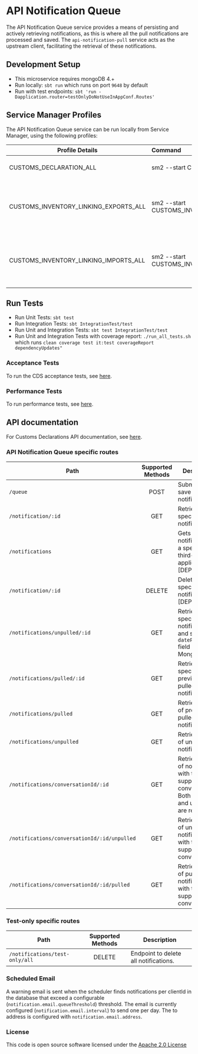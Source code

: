 # API Notification Queue

The API Notification Queue service provides a means of persisting and actively retrieving notifications, as this is where all the pull notifications are processed and saved. The `api-notification-pull` service acts as the upstream client, facilitating the retrieval of these notifications.


## Development Setup
- This microservice requires mongoDB 4.+
- Run locally: `sbt run` which runs on port `9648` by default
- Run with test endpoints: `sbt 'run -Dapplication.router=testOnlyDoNotUseInAppConf.Routes'`

##  Service Manager Profiles
The API Notification Queue service can be run locally from Service Manager, using the following profiles:

| Profile Details                       | Command                                                           | Description                                                    |
|---------------------------------------|:------------------------------------------------------------------|----------------------------------------------------------------|
| CUSTOMS_DECLARATION_ALL               | sm2 --start CUSTOMS_DECLARATION_ALL                               | To run all CDS applications.                                   |
| CUSTOMS_INVENTORY_LINKING_EXPORTS_ALL | sm2 --start CUSTOMS_INVENTORY_LINKING_EXPORTS_ALL                 | To run all CDS Inventory Linking Exports related applications. |
| CUSTOMS_INVENTORY_LINKING_IMPORTS_ALL | sm2 --start CUSTOMS_INVENTORY_LINKING_IMPORTS_ALL                 | To run all CDS Inventory Linking Imports related applications. |

## Run Tests
- Run Unit Tests: `sbt test`
- Run Integration Tests: `sbt IntegrationTest/test`
- Run Unit and Integration Tests: `sbt test IntegrationTest/test`
- Run Unit and Integration Tests with coverage report: `./run_all_tests.sh`<br/> which runs `clean coverage test it:test coverageReport dependencyUpdates"`

### Acceptance Tests
To run the CDS acceptance tests, see [here](https://github.com/hmrc/customs-automation-test).

### Performance Tests
To run performance tests, see [here](https://github.com/HMRC/api-notification-pull-performance-test).


## API documentation
For Customs Declarations API documentation, see [here](https://developer.service.hmrc.gov.uk/api-documentation/docs/api/service/customs-declarations).

### API Notification Queue specific routes
| Path                                         | Supported Methods | Description                                                                                                |
|----------------------------------------------|:-----------------:|------------------------------------------------------------------------------------------------------------|
| `/queue`                                     |       POST        | Submit and save a notification.                                                                            |
| `/notification/:id`                          |        GET        | Retrieves a specific notification.                                                                         |
| `/notifications`                             |        GET        | Gets all notifications of a specific third-party application. [DEPRECATED]                                 |
| `/notification/:id`                          |      DELETE       | Deletes a specific notification. [DEPRECATED]                                                              |
| `/notifications/unpulled/:id`                |        GET        | Retrieves a specific notification and sets `datePulled` field in MongoDB.                                  |
| `/notifications/pulled/:id`                  |        GET        | Retrieves a specific, previously pulled notification.                                                      |
| `/notifications/pulled`                      |        GET        | Retrieves a list of previously pulled notifications.                                                       |
| `/notifications/unpulled`                    |        GET        | Retrieves a list of unpulled notifications.                                                                |
| `/notifications/conversationId/:id`          |        GET        | Retrieves a list of notifications with the supplied conversationId. Both pulled and unpulled are returned. |
| `/notifications/conversationId/:id/unpulled` |        GET        | Retrieves a list of unpulled notifications with the supplied conversationId.                               |
| `/notifications/conversationId/:id/pulled`   |        GET        | Retrieves a list of pulled notifications with the supplied conversationId.                                 |


### Test-only specific routes
| Path                           | Supported Methods | Description                           |
|--------------------------------|:-----------------:|---------------------------------------|
| `/notifications/test-only/all` |      DELETE       | Endpoint to delete all notifications. |


### Scheduled Email
A warning email is sent when the scheduler finds notifications per clientId in the database that exceed a configurable (`notification.email.queueThreshold`) threshold.
The email is currently configured (`notification.email.interval`) to send one per day. The to address is configured with `notification.email.address`.


### License

This code is open source software licensed under the [Apache 2.0 License]("http://www.apache.org/licenses/LICENSE-2.0.html")
